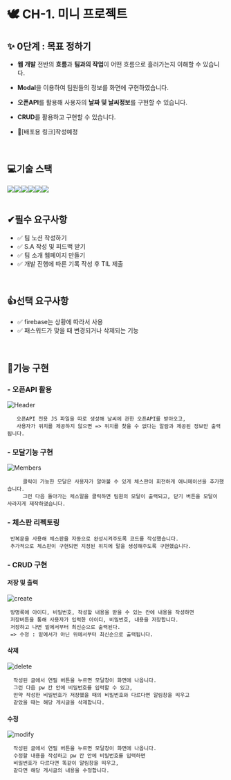 # 🕊 CH-1. 미니 프로젝트
## ✨ 0단계 : 목표 정하기
- **웹 개발** 전반의 **흐름**과 **팀과의 작업**이 어떤 흐름으로 흘러가는지 이해할 수 있습니다.
- **Modal**을 이용하여 팀원들의 정보를 화면에 구현하였습니다.
- **오픈API**를 활용해 사용자의 **날짜 및 날씨정보**를 구현할 수 있습니다.
- **CRUD**를 활용하고 구현할 수 있습니다.

- 🔭[배포용 링크]작성예정
<br>

## 💻기술 스택
<div style="display:flex; justify-contents: center;">
  <img src="https://img.shields.io/badge/HTML5-E34F26?style=for-the-badge&logo=html5&logoColor=white">
  <img src="https://img.shields.io/badge/CSS3-1572B6?style=for-the-badge&logo=css3&logoColor=white"> 
  <img src="https://img.shields.io/badge/JavaScript-323330?style=for-the-badge&logo=javascript&logoColor=F7DF1E">
  <img src="https://img.shields.io/badge/jQuery-0769AD?style=for-the-badge&logo=jQuery&logoColor=white">
  <img src="https://img.shields.io/badge/git-orange?style=for-the-badge&logo=git&logoColor=white">
  <img src="https://img.shields.io/badge/firebase-DD2C00?style=for-the-badge&logo=firebase&logoColor=white">
</div>
<br>

## ✔필수 요구사항

 - ✅ 팀 노션 작성하기
 - ✅ S.A 작성 및 피드백 받기
 - ✅ 팀 소개 웹페이지 만들기
 - ✅ 개발 진행에 따른 기록 작성 후 TIL 제출
<br>

## 👍선택 요구사항

 - ✅ firebase는 상황에 따라서 사용
 - ✅ 패스워드가 맞을 때 변경되거나 삭제되는 기능

<br>

  ## 🎥기능 구현
  ### - 오픈API 활용
    
 ![Header](https://github.com/user-attachments/assets/e5c357f0-e0e9-472d-8f02-5eb4697f65bb)<br/>
 
       오픈API 전용 JS 파일을 따로 생성해 날씨에 관한 오픈API를 받아오고,
       사용자가 위치를 제공하지 않으면 => 위치를 찾을 수 없다는 알람과 제공된 정보만 출력됩니다.
 ### -  모달기능 구현
 ![Members](https://github.com/user-attachments/assets/7ee31445-6720-4d1b-90c0-9fd79c1fc8d8)<br/>
 
         클릭이 가능한 모달은 사용자가 알아볼 수 있게 체스판이 회전하게 애니메이션을 추가했습니다.
         그런 다음 돌아가는 체스말을 클릭하면 팀원의 모달이 출력되고, 닫기 버튼을 모달이 사라지게 제작하였습니다.
### -  체스판 리펙토링
     반복문을 사용해 체스판을 자동으로 완성시켜주도록 코드를 작성했습니다.
     추가적으로 체스판이 구현되면 지정된 위치에 말을 생성해주도록 구현했습니다.
### -  CRUD 구현

#### 저장 및 출력
![create](https://github.com/user-attachments/assets/311f4178-e49f-49c2-9ea7-b1f671af22bb)

     방명록에 아이디, 비밀번호, 작성할 내용을 받을 수 있는 칸에 내용을 작성하면
     저장버튼을 통해 사용자가 입력한 아이디, 비밀번호, 내용을 저장합니다.
     저장하고 나면 밑에서부터 최신순으로 출력된다.
     => 수정 : 밑에서가 아닌 위에서부터 최신순으로 출력됩니다.
#### 삭제
![delete](https://github.com/user-attachments/assets/ef13e5de-270e-4f6b-bee3-a3c02df88cdf)

      작성된 글에서 연필 버튼을 누르면 모달창이 화면에 나옵니다.
      그런 다음 pw 칸 안에 비밀번호를 입력할 수 있고,
      만약 작성한 비밀번호가 저장했을 때의 비밀번호와 다르다면 알림창을 띄우고
      같았을 때는 해당 게시글을 삭제합니다.
#### 수정
![modify](https://github.com/user-attachments/assets/4f62c92e-501c-483c-8fd5-3e43dc7af7aa)

      작성된 글에서 연필 버튼을 누르면 모달창이 화면에 나옵니다.
      수정할 내용을 작성하고 pw 칸 안에 비밀번호를 입력하면
      비밀번호가 다르다면 똑같이 알림창을 띄우고,
      같다면 해당 게시글의 내용을 수정합니다.
      
      
     
